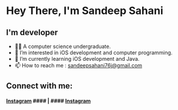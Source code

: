 
# Hey There, I'm Sandeep Sahani

## I'm developer

- 👨‍💻 A computer science undergraduate.
- 👀 I’m interested in iOS development and computer programming.
- 🌱 I’m currently learning iOS development and Java.
- 📫 How to reach me : sandeepsahani76j@gmail.com

## Connect with me:

#### [Instagram](https://www.instagram.com/sandeepsahani76j/) #### | #### [Instagram](https://www.instagram.com/sandeepsahani76j/) ####
